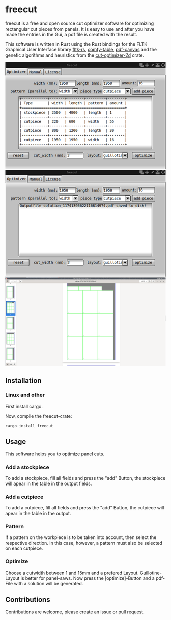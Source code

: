 # freecut

freecut is a free and open source cut optimizer software for optimizing rectangular cut pieces from panels.
It is easy to use and after you have made the entries in the Gui, a pdf file is created with the result.

This software is written in Rust using the Rust bindings for the FLTK Graphical User Interface library [fltk-rs](https://crates.io/crates/fltk), 
[comfy-table](https://crates.io/crates/comfy-table), [pdf-canvas](https://crates.io/crates/pdf-canvas) and the genetic algorithms and heuristics from the
[cut-optimizer-2d](https://crates.io/crates/cut-optimizer-2d) crate.

![Screenshot gui0](https://raw.githubusercontent.com/geri1701/freecut/main/screenshots/freecut_screenshot0.png)
![Screenshot gui1](https://raw.githubusercontent.com/geri1701/freecut/main/screenshots/freecut_screenshot1.png)
![Screenshot pdf](https://raw.githubusercontent.com/geri1701/freecut/main/screenshots/freecut_screenshot2.png)

## Installation

### Linux and other

First install cargo.

Now, compile the freecut-crate:

```
cargo install freecut
```
## Usage

This software helps you to optimize panel cuts.

### Add a stockpiece

To add a stockpiece, fill all fields and press the "add" Button, the stockpiece will apear in the table 
in the output fields.

### Add a cutpiece

To add a cutpiece, fill all fields and press the "add" Button, the cutpiece will apear in the table in the 
output.

### Pattern

If a pattern on the workpiece is to be taken into account, then select the respective direction.
In this case, however, a pattern must also be selected on each cutpiece. 

### Optimize

Choose a cutwidth between 1 and 15mm and a prefered Layout.
Guillotine-Layout is better for panel-saws.
Now press the [optimize]-Button and a pdf-File with a solution will be generated.

## Contributions

Contributions are welcome, please create an issue or pull request.
